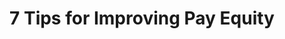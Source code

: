 ---
title: 7 Tips for Improving Pay Equity
summary: Here are seven tips to help you decide your worth on the job market and have a better chance at closing the wage gap.
date: []
tags:
- Blog
- DEI
- Career
categories:
- Blog
- Portfolio

# Optional external URL for project (replaces project detail page).
external_link: "https://www.hercjobs.org/7-tips-for-improving-pay-equity/"

image:
  caption: 
  focal_point: Smart

links: []
url_code: ""
url_pdf: ""
url_slides: ""
url_video: ""

# Slides (optional).
#   Associate this project with Markdown slides.
#   Simply enter your slide deck's filename without extension.
#   E.g. `slides = "example-slides"` references `content/slides/example-slides.md`.
#   Otherwise, set `slides = ""`.
slides: ""
---